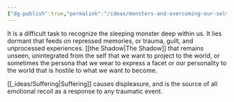```yaml
---
{"dg-publish":true,"permalink":"/ideas/monsters-and-overcoming-our-selves/","tags":["humanity","thoughts","self","monster"],"noteIcon":"2","created":"2024-09-22T06:59:17.675+08:00","updated":"2024-12-17T17:57:23.020+08:00"}
---
```



It is a difficult task to recognize the sleeping monster deep within us. It lies dormant that feeds on repressed memories, or trauma, guilt, and unprocessed experiences. [[the Shadow\|The Shadow]]  that remains unseen, unintegrated from the self that we want to project to the world, or sometimes the persona that we wear to express a facet or our personality to the world that is hostile to what we want to become.

[[_ideas/Suffering\|Suffering]] causes displeasure, and is the source of all emotional recoil as a response to any traumatic event.